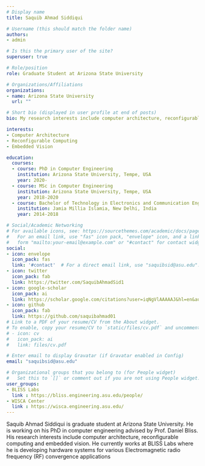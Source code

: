 ```yaml
---
# Display name
title: Saquib Ahmad Siddiqui

# Username (this should match the folder name)
authors:
- admin

# Is this the primary user of the site?
superuser: true

# Role/position
role: Graduate Student at Arizona State University

# Organizations/Affiliations
organizations:
- name: Arizona State University
  url: ""

# Short bio (displayed in user profile at end of posts)
bio: My research interests include computer architecture, reconfigurable computing and embedded vision.

interests:
- Computer Architecture
- Reconfigurable Computing
- Embedded Vision

education:
  courses:
  - course: PhD in Computer Engineering
    institution: Arizona State University, Tempe, USA
    year: 2020-
  - course: MSc in Computer Engineering
    institution: Arizona State University, Tempe, USA
    year: 2018-2020
  - course: Bachelor of Technology in Electronics and Communication Engineering
    institution: Jamia Millia Islamia, New Delhi, India
    year: 2014-2018

# Social/Academic Networking
# For available icons, see: https://sourcethemes.com/academic/docs/page-builder/#icons
#   For an email link, use "fas" icon pack, "envelope" icon, and a link in the
#   form "mailto:your-email@example.com" or "#contact" for contact widget.
social:
- icon: envelope
  icon_pack: fas
  link: '#contact'  # For a direct email link, use "saquibsid@asu.edu".
- icon: twitter
  icon_pack: fab
  link: https://twitter.com/SaquibAhmadSid1
- icon: google-scholar
  icon_pack: ai
  link: https://scholar.google.com/citations?user=iqNgVlAAAAAJ&hl=en&authuser=1
- icon: github
  icon_pack: fab
  link: https://github.com/saquibahmad01
# Link to a PDF of your resume/CV from the About widget.
# To enable, copy your resume/CV to `static/files/cv.pdf` and uncomment the lines below.
# - icon: cv
#   icon_pack: ai
#   link: files/cv.pdf

# Enter email to display Gravatar (if Gravatar enabled in Config)
email: "saquibsid@asu.edu"

# Organizational groups that you belong to (for People widget)
#   Set this to `[]` or comment out if you are not using People widget.
user_groups:
- BLISS Labs
  link : https://bliss.engineering.asu.edu/people/
- WISCA Center
  link : https://wisca.engineering.asu.edu/
---
```


Saquib Ahmad Siddiqui is graduate student at Arizona State University. He is working on his PhD in computer engineering advised by Prof. Daniel Bliss. His research interests include computer architecture, reconfigurable computing and embedded vision. He currently works at BLISS Labs where he is developing hardware systems for various Electromagnetic radio frequency (RF) convergence applications
